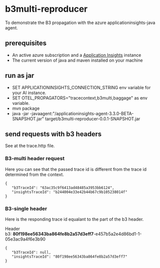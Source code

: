 # b3multi-reproducer
To demonstrate the B3 propagation with the azure applicationinsights-java agent. 

## prerequisites

- An active azure subscription and a [Application Insights](https://docs.microsoft.com/en-us/azure/azure-monitor//app/app-insights-overview) instance
- The current version of java and maven installed on your machine

## run as jar
- SET APPLICATIONINSIGHTS_CONNECTION_STRING env variable for your AI instance.
- SET OTEL_PROPAGATORS="tracecontext,b3multi,baggage" as env variable.
- mvn package
- java -jar  -javaagent:"<path-to>/applicationinsights-agent-3.3.0-BETA-SNAPSHOT.jar" target/b3multi-reproducer-0.0.1-SNAPSHOT.jar


## send requests with b3 headers
See at the trace.http file.

### B3-multi header request
Here you can see that the passed trace id is different from the trace id determined from the context. 

 ```
{
    "b3TraceId": "63ac35c9f6413ad48485a3953bb6124",
    "insightsTraceId": "b244004e33e42b44b67c9b105238014f"
}
 ```

### B3-single header
Here is the responding trace id equalant to the part of the b3 header.

Header <br>
b3: **80f198ee56343ba864fe8b2a57d3eff7**-e457b5a2e4d86bd1-1-05e3ac9a4f6e3b90
 ```
{
    "b3TraceId": null,
    "insightsTraceId": "80f198ee56343ba864fe8b2a57d3eff7"
}
 ```



